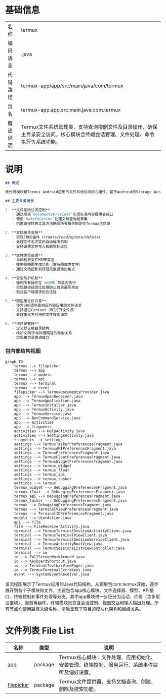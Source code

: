 # 基础信息

|      |      |
|------|------|
| 名称 | termux |
| 编码语言 | .java |
| 代码路径 | termux-app/app/src/main/java/com/termux |
| 包名 | termux-app.app.src.main.java.com.termux |
| 概述说明 | Termux文件系统管理类，支持查询增删文件及目录操作，确保主目录安全访问。核心模块含终端会话管理、文件处理、命令执行等系统功能。 |

# 说明

```markdown
## 概述

该代码模块是Termux Android应用的文件系统访问核心组件，基于Android的Storage Access Framework实现。通过`TermuxDocumentsProvider`类提供安全的文件管理能力，主要功能包括：文件系统操作（查询/创建/删除）、文档内容访问、路径转换及权限控制。模块严格限定操作范围在Termux主目录内，防止越权访问，同时支持文件类型检测和缩略图生成等扩展功能。

## 主要业务场景

1. **文件系统访问控制**
   - 通过继承`DocumentsProvider`实现标准内容提供者接口
   - 使用`MatrixCursor`处理文档查询结果集
   - 内置路径转换工具方法确保所有操作限定在Termux主目录

2. **文档操作支持**
   - 实现CRUD操作（create/read/update/delete）
   - 处理文件名冲突的自动解决机制
   - 支持设置文件写入和删除标志位

3. **文件类型处理**
   - 自动检测文件MIME类型
   - 提供缩略图生成功能（支持图像类文件）
   - 通过文档投影列规范元数据输出格式

4. **安全防护机制**
   - 强制所有操作在`$HOME`目录内执行
   - 实现路径规范化处理防止目录遍历攻击
   - 验证客户端请求的合法性

5. **跨应用文件共享**
   - 作为SAF提供者响应外部应用的文件请求
   - 支持通过Content URI打开文件流
   - 处理第三方应用的文件搜索请求

6. **根目录管理**
   - 定义默认根目录结构
   - 维护文档ID与物理路径的映射关系
   - 实现根目录查询接口
```


### 包内部结构视图

```mermaid
graph TD
    termux --> filepicker
    termux --> app
    termux --> models
    termux --> api
    termux --> terminal
    termux --> event
    filepicker --> TermuxDocumentsProvider.java
    app --> TermuxOpenReceiver.java
    app --> TermuxApplication.java
    app --> TermuxInstaller.java
    app --> TermuxActivity.java
    app --> TermuxService.java
    app --> RunCommandService.java
    app --> activities
    app --> fragments
    activities --> HelpActivity.java
    activities --> SettingsActivity.java
    fragments --> settings
    settings --> TermuxTaskerPreferencesFragment.java
    settings --> TermuxAPIPreferencesFragment.java
    settings --> TermuxPreferencesFragment.java
    settings --> TermuxFloatPreferencesFragment.java
    settings --> TermuxWidgetPreferencesFragment.java
    settings --> termux_widget
    settings --> termux_float
    settings --> termux_api
    settings --> termux_tasker
    settings --> termux
    termux_widget --> DebuggingPreferencesFragment.java
    termux_float --> DebuggingPreferencesFragment.java
    termux_api --> DebuggingPreferencesFragment.java
    termux_tasker --> DebuggingPreferencesFragment.java
    termux --> DebuggingPreferencesFragment.java
    termux --> TerminalViewPreferencesFragment.java
    termux --> TerminalIOPreferencesFragment.java
    models --> UserAction.java
    api --> file
    file --> FileReceiverActivity.java
    terminal --> TermuxTerminalSessionActivityClient.java
    terminal --> TermuxTerminalViewClient.java
    terminal --> TermuxTerminalSessionServiceClient.java
    terminal --> TermuxActivityRootView.java
    terminal --> TermuxSessionsListViewController.java
    terminal --> io
    io --> FullScreenWorkAround.java
    io --> KeyboardShortcut.java
    io --> TerminalToolbarViewPager.java
    io --> TermuxTerminalExtraKeys.java
    event --> SystemEventReceiver.java
```

该流程图展示了Termux应用的Java代码结构，从顶层包com.termux开始，逐步展开到各个子模块和文件。主要包含app核心模块、文件选择器、模型、API接口、终端控制和事件处理等分支。其中app模块进一步细分为活动、片段（含多层设置项）、服务等组件，终端模块则包含会话控制、视图交互和输入输出处理。所有节点均使用路径末级名称，清晰呈现了项目的模块化架构和层级关系。

# 文件列表 File List

| 名称   | 类型  | 说明 |
|-------|------|-------------|
| [app](app/_module.md) | package | Termux核心模块：文件处理、应用初始化、安装管理、终端控制、服务运行、系统事件监听及偏好设置。 |
| [filepicker](filepicker/_module.md) | package | Termux文件提供器，支持文档查询、创建、删除及搜索功能。 |



